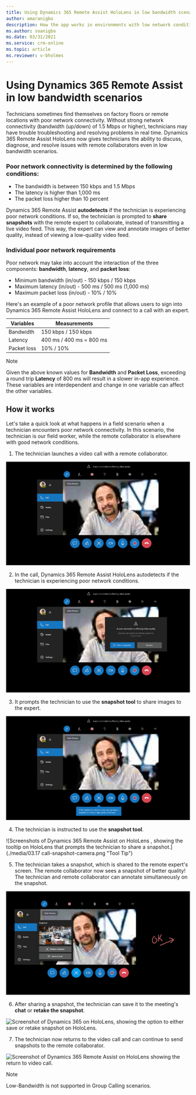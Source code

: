 ```yaml
---
title: Using Dynamics 365 Remote Assist HoloLens in low bandwidth scenarios
author: amaranigbo
description: How the app works in environments with low network conditions 
ms.author: soanigbo
ms.date: 03/31/2021
ms.service: crm-online
ms.topic: article
ms.reviewer: v-bholmes
---
```


# Using Dynamics 365 Remote Assist in low bandwidth scenarios

Technicians sometimes find themselves on factory floors or remote locations with poor network connectivity. Without strong network connectivity (bandwidth (up/down) of 1.5 Mbps or higher), technicians may have trouble troubleshooting and resolving problems in real time. Dynamics 365 Remote Assist HoloLens now gives technicians the ability to discuss, diagnose, and resolve issues with remote collaborators even in low bandwidth scenarios.

### Poor network connectivity is determined by the following conditions: 

- The bandwidth is between 150 kbps and 1.5 Mbps
- The latency is higher than 1,000 ms
- The packet loss higher than 10 percent

Dynamics 365 Remote Assist **autodetects** if the technician is experiencing poor network conditions. If so, the technician is prompted to **share snapshots** with the remote expert to collaborate, instead of transmitting a live video feed. This way, the expert can view and annotate images of better quality, instead of viewing a low-quality video feed.

### Individual poor network requirements
	
Poor network may take into account the interaction of the three components: **bandwidth**, **latency**, and **packet loss**:

- Minimum bandwidth (in/out) - 150 kbps / 150 kbps
- Maximum latency (in/out) - 500 ms / 500 ms (1,000 ms) 
- Maximum packet loss (in/out) - 10% / 10%  

Here's an example of a poor network profile that allows users to sign into Dynamics 365 Remote Assist HoloLens and connect to a call with an expert.
    
| Variables  | Measurements |
| ------------- | ------------- |
| Bandwidth  | 150 kbps / 150 kbps  |
| Latency  | 400 ms / 400 ms = 800 ms  |
| Packet loss  | 10% / 10%  |

> [!NOTE]
> Given the above known values for **Bandwidth** and **Packet Loss**, exceeding a round trip **Latency** of 800 ms will result in a slower in-app experience. These variables are interdependent and change in one variable can affect the other variables. 

## How it works

Let's take a quick look at what happens in a field scenario when a technician encounters poor network connectivity. In this scenario, the technician is our field worker, while the  remote collaborator is elsewhere with good network conditions. 

1. The technician launches a video call with a remote collaborator.

![Screenshot of Dynamics 365 Remote Assist on HoloLens, launching a call.](./media/03.14-call-snapshot-poor-connection.png "Launch Call") 

2. In the call, Dynamics 365 Remote Assist HoloLens autodetects if the technician is experiencing poor network conditions. 

![Screenshot of Dynamics 365 Remote Assist on HoloLens, showing a low-quality image in the chat window because of poor network conditions](./media/03.15-call-snapshot-poor-connection-message.png "Detection") 

3. It prompts the technician to use the **snapshot tool** to share images to the expert.

![Screenshot of Dynamics 365 Remote Assist on HoloLens, showing the Poor Network notification and the Share Snapshot option on the HoloLens device screen.](./media/03.16-call-snapshot-poor-connection-tip.png "Share") 

4. The technician is instructed to use the **snapshot tool**.

![Screenshots of Dynamics 365 Remote Assist on HoloLens , showing the tooltip on HoloLens that prompts the technician to share a snapshot.](./media/03.17 call-snapshot-camera.png "Tool Tip") 
 
5. The technician takes a snapshot, which is shared to the remote expert's screen. The remote collaborator now sees a snapshot of better quality! The technician and remote collaborator can annotate simultaneously on the snapshot.

![Screenshot of Dynamics 365 Remote Assist on HoloLens, showing the snapshot is sent.](./media/03.23-call-snapshot-sent.png "Snapshot sent")  

6. After sharing a snapshot, the technician can save it to the meeting's **chat** or **retake the snapshot**.

![Screenshot of Dynamics 365 on HoloLens, showing the option to either save or retake snapshot on HoloLens.](./media/03.24-call-snapshot-re-sending "Photo Gallery") 

7. The technician now returns to the video call and can continue to send snapshots to the remote collaborator.

![Screenshot of Dynamics 365 Remote Assist on HoloLens showing the return to video call.](./media/03.25-call-snapshot-saved-to-chat "Video Feed") 


> [!NOTE]
> Low-Bandwidth is not supported in Group Calling scenarios. 
